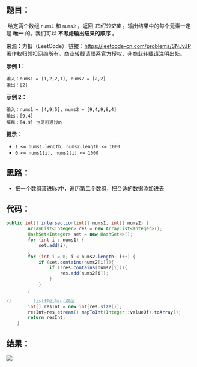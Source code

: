## 题目：

​	给定两个数组 `nums1` 和 `nums2` ，返回 *它们的交集* 。输出结果中的每个元素一定是 **唯一** 的。我们可以 **不考虑输出结果的顺序** 。



来源：力扣（LeetCode） 链接：https://leetcode-cn.com/problems/SNJvJP 著作权归领扣网络所有。商业转载请联系官方授权，非商业转载请注明出处。

<!--more-->

**示例 1：**

```
输入：nums1 = [1,2,2,1], nums2 = [2,2]
输出：[2]
```

**示例 2：**

```
输入：nums1 = [4,9,5], nums2 = [9,4,9,8,4]
输出：[9,4]
解释：[4,9] 也是可通过的
```

 

**提示：**

- `1 <= nums1.length, nums2.length <= 1000`
- `0 <= nums1[i], nums2[i] <= 1000`

## 思路：

-  把一个数组装进list中，遍历第二个数组，把合适的数据添加进去

## 代码：

```java
public int[] intersection(int[] nums1, int[] nums2) {
        ArrayList<Integer> res = new ArrayList<Integer>();
        HashSet<Integer> set = new HashSet<>();
        for (int i : nums1) {
            set.add(i);
        }
        for (int i = 0; i < nums2.length; i++) {
            if (set.contains(nums2[i])){
                if (!res.contains(nums2[i])){
                    res.add(nums2[i]);
                }
            }
        }

//        list转化为int数组
        int[] resInt = new int[res.size()];
        resInt=res.stream().mapToInt(Integer::valueOf).toArray();
        return resInt;
    }
```

## 结果：

![](https://img.misteryliu.top/20220327223741.png)



